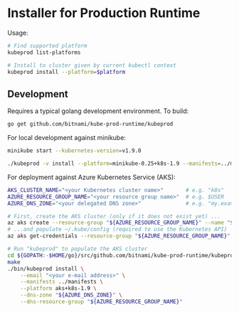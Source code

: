 # Installer for Production Runtime

Usage:

```sh
# Find supported platform
kubeprod list-platforms

# Install to cluster given by current kubectl context
kubeprod install --platform=$platform
```

## Development

Requires a typical golang development environment.  To build:

```sh
go get github.com/bitnami/kube-prod-runtime/kubeprod
```

For local development against minikube:

```sh
minikube start --kubernetes-version=v1.9.0

./kubeprod -v install --platform=minikube-0.25+k8s-1.9 --manifests=../manifests
```

For deployment against Azure Kubernetes Service (AKS):

```sh
AKS_CLUSTER_NAME="<your Kubernetes cluster name>"       # e.g. "k8s"
AZURE_RESOURCE_GROUP_NAME="<your resource group name>"  # e.g. $USER
AZURE_DNS_ZONE="<your delegated DNS zone>"              # e.g. "my.example.com"

# First, create the AKS cluster (only if it does not exist yet) ...
az aks create --resource-group "${AZURE_RESOURCE_GROUP_NAME}" --name "${AKS_CLUSTER_NAME}" --node-count 3 --node-vm-size Standard_DS2_v2 --ssh-key-value ~/.ssh/id_rsa.pub --kubernetes-version 1.9.6
# ...and populate ~/.kube/config (required to use the Kubernetes API)
az aks get-credentials --resource-group "${AZURE_RESOURCE_GROUP_NAME}" --name "${AKS_CLUSTER_NAME}"

# Run "kubeprod" to populate the AKS cluster
cd ${GOPATH:-$HOME/go}/src/github.com/bitnami/kube-prod-runtime/kubeprod
make
./bin/kubeprod install \
    --email "<your e-mail address>" \
    --manifests ../manifests \
    --platform aks+k8s-1.9 \
    --dns-zone "${AZURE_DNS_ZONE}" \
    --dns-resource-group "${AZURE_RESOURCE_GROUP_NAME}"
```